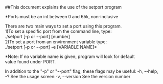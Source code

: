##This document explains the use of the setport program

\*Ports must be an int between 0 and 65k, non-inclusive

There are two main ways to set a port using this program.  
1)To set a specific port from the command line, type:  
./setport [-p or --port] \[number]  
2)To set a port from an environment variable type:  
./setport [-p or --port] -e [VARIABLE NAME]*

*Note: If no variable name is given, program will look for default  
value found under PORT.  

In addition to the "-p" or "--port" flag, these flags may be useful:
-h, --help, -?      See the usage screen
-v, --version       See the version number
